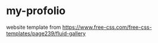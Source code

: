 # my-profolio
website template from https://www.free-css.com/free-css-templates/page239/fluid-gallery
